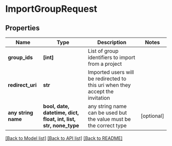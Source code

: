 # ImportGroupRequest


## Properties
Name | Type | Description | Notes
------------ | ------------- | ------------- | -------------
**group_ids** | **[int]** | List of group identifiers to import from a project | 
**redirect_uri** | **str** | Imported users will be redirected to this uri when they accept the invitation | 
**any string name** | **bool, date, datetime, dict, float, int, list, str, none_type** | any string name can be used but the value must be the correct type | [optional]

[[Back to Model list]](../README.md#documentation-for-models) [[Back to API list]](../README.md#documentation-for-api-endpoints) [[Back to README]](../README.md)


